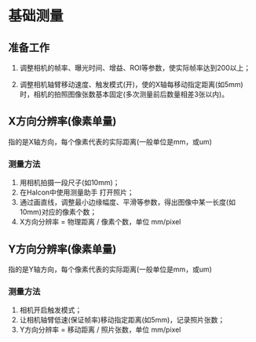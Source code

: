 # 基础测量

## 准备工作

1. 调整相机的帧率、曝光时间、增益、ROI等参数，使实际帧率达到200以上；

2. 调整相机轴臂移动速度、触发模式(开)，使的X轴每移动指定距离(如5mm)时，相机的拍照图像张数基本固定(多次测量前后数量相差3张以内)。

## X方向分辨率(像素单量)

指的是X轴方向，每个像素代表的实际距离(一般单位是mm，或um)

### 测量方法

1. 用相机拍摄一段尺子(如10mm)；
2. 在Halcon中使用测量助手 打开照片；
3. 通过画直线，调整最小边缘幅度、平滑等参数，得出图像中某一长度(如10mm)对应的像素个数；
4. X方向分辨率 = 物理距离 / 像素个数，单位 mm/pixel

## Y方向分辨率(像素单量)

指的是Y轴方向，每个像素代表的实际距离(一般单位是mm，或um)

### 测量方法

1. 相机开启触发模式；
2. 让相机轴臂低速(保证帧率)移动指定距离(如5mm)，记录照片张数；
3. Y方向分辨率 =  移动距离 / 照片张数，单位 mm/pixel 